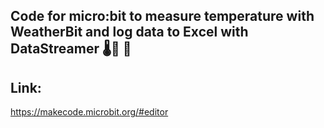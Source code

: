 ## Code for micro:bit to measure temperature with WeatherBit and log data to Excel with DataStreamer 🌡🥵 🥶

## Link:
https://makecode.microbit.org/#editor
